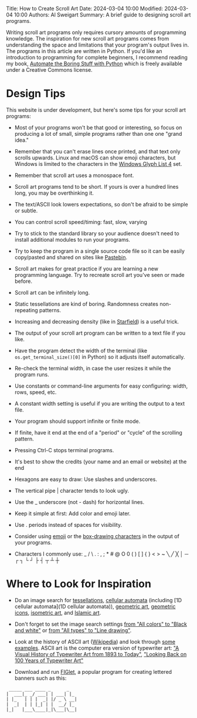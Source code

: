 Title: How to Create Scroll Art
Date: 2024-03-04 10:00
Modified: 2024-03-04 10:00
Authors: Al Sweigart
Summary: A brief guide to designing scroll art programs.

Writing scroll art programs only requires cursory amounts of programming knowledge. The inspiration for new scroll art programs comes from understanding the space and limitations that your program's output lives in. The programs in this article are written in Python. If you'd like an introduction to programming for complete beginners, I recommend reading my book, [Automate the Boring Stuff with Python](https://automatetheboringstuff.com) which is freely available under a Creative Commons license.

Design Tips
===========

This website is under development, but here's some tips for your scroll art programs:

* Most of your programs won't be that good or interesting, so focus on producing a lot of small, simple programs rather than one one "grand idea."

* Remember that you can't erase lines once printed, and that text only scrolls upwards.
Linux and macOS can show emoji characters, but Windows is limited to the characters in the [Windows Glyph List 4](https://en.wikipedia.org/wiki/Windows_Glyph_List_4) set.

* Remember that scroll art uses a monospace font.

* Scroll art programs tend to be short. If yours is over a hundred lines long, you may be overthinking it.

* The text/ASCII look lowers expectations, so don't be afraid to be simple or subtle.

* You can control scroll speed/timing: fast, slow, varying

* Try to stick to the standard library so your audience doesn't need to install additional modules to run your programs.

* Try to keep the program in a single source code file so it can be easily copy/pasted and shared on sites like [Pastebin](https://pastebin.com).

* Scroll art makes for great practice if you are learning a new programming language. Try to recreate scroll art you've seen or made before.

* Scroll art can be infinitely long.

* Static tessellations are kind of boring. Randomness creates non-repeating patterns.

* Increasing and decreasing density (like in [Starfield]({filename}/starfield.md)) is a useful trick.

* The output of your scroll art program can be written to a text file if you like.

* Have the program detect the width of the terminal (like `os.get_terminal_size()[0]` in Python) so it adjusts itself automatically.

* Re-check the terminal width, in case the user resizes it while the program runs.

* Use constants or command-line arguments for easy configuring: width, rows, speed, etc.

* A constant width setting is useful if you are writing the output to a text file.

* Your program should support infinite or finite mode.

* If finite, have it end at the end of a "period" or "cycle" of the scrolling pattern.

* Pressing Ctrl-C stops terminal programs.

* It's best to show the credits (your name and an email or website) at the end 

* Hexagons are easy to draw: Use slashes and underscores.

* The vertical pipe | character tends to look ugly.

* Use the _ underscore (not - dash) for horizontal lines.

* Keep it simple at first: Add color and emoji later.

* Use . periods instead of spaces for visibility.

* Consider using [emoji](https://en.wikipedia.org/wiki/Emoji) or the [box-drawing characters](https://en.wikipedia.org/wiki/Box-drawing_character) in the output of your programs.

* Characters I commonly use: _ / \ . : , ; * # @ O 0 ( ) [ ] { } < > ~ ╲ ╱ ╳ │ ─ ┌ ┐ └ ┘ ├ ┤ ┬ ┴ ┼



Where to Look for Inspiration
============================

* Do an image search for [tessellations](https://duckduckgo.com/?t=ffab&q=tessellations&iax=images&ia=images), [cellular automata](https://duckduckgo.com/?q=cellular+automata&t=ffab&iar=images&iax=images&ia=images) (including [1D cellular automata](1D cellular automata)), [geometric art](https://duckduckgo.com/?q=geometric+art&t=ffab&iar=images&iax=images&ia=images), [geometric icons](https://duckduckgo.com/?q=geometric+icons&t=ffab&iar=images&iax=images&ia=images), [isometric art](https://duckduckgo.com/?q=isometric+art&t=ffab&iar=images&iax=images&ia=images), and [Islamic art](https://duckduckgo.com/?q=islamic+art&t=ffab&iar=images&iax=images&ia=images).

* Don't forget to set the image search settings [from "All colors" to "Black and white"](https://duckduckgo.com/?q=tessellations&t=ffab&iar=images&iax=images&ia=images&iaf=color%3AMonochrome) or [from "All types" to "Line drawing"](https://duckduckgo.com/?q=tessellations&t=ffab&iar=images&iax=images&ia=images&iaf=color%3AMonochrome).

* Look at the history of ASCII art ([Wikipedia](https://en.wikipedia.org/wiki/ASCII_art)) and look through [some examples](https://github.com/asweigart/asciiartjsondb/blob/main/asciiartdb-asciiarteu.txt). ASCII art is the computer era version of typewriter art: ["A Visual History of Typewriter Art from 1893 to Today"](https://www.themarginalian.org/2014/05/23/typewriter-art-laurence-king/), ["Looking Back on 100 Years of Typewriter Art"](https://hyperallergic.com/242249/looking-back-on-100-years-of-typewriter-art/)

* Download and run [FIGlet](https://en.wikipedia.org/wiki/FIGlet), a popular program for creating lettered banners such as this: 

```
 _____ ___ ____ _      _   
|  ___|_ _/ ___| | ___| |_ 
| |_   | | |  _| |/ _ \ __|
|  _|  | | |_| | |  __/ |_ 
|_|   |___\____|_|\___|\__|
```



